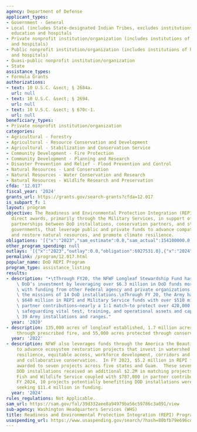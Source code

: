 ```yaml
---
agency: Department of Defense
applicant_types:
- Government - General
- Local (includes State-designated Indian Tribes, excludes institutions of higher
  education and hospitals
- Private nonprofit institution/organization (includes institutions of higher education
  and hospitals)
- Public nonprofit institution/organization (includes institutions of higher education
  and hospitals)
- Quasi-public nonprofit institution/organization
- State
assistance_types:
- Formula Grants
authorizations:
- text: 10 U.S.C. &sect; § 2684a.
  url: null
- text: 10 U.S.C. &sect; § 2694.
  url: null
- text: 10 U.S.C. &sect; § 670c-1.
  url: null
beneficiary_types:
- Private nonprofit institution/organization
categories:
- Agricultural - Forestry
- Agricultural - Resource Conservation and Development
- Agricultural - Stabilization and Conservation Service
- Community Development - Fire Protection
- Community Development - Planning and Research
- Disaster Prevention and Relief - Flood Prevention and Control
- Natural Resources - Land Conservation
- Natural Resources - Water Conservation and Research
- Natural Resources - Wildlife Research and Preservation
cfda: '12.017'
fiscal_year: '2024'
grants_url: https://grants.gov/search-grants?cfda=12.017
is_subpart_f: 1
layout: program
objective: The Readiness and Environmental Protection Integration (REPI) Program funds
  direct awards, primarily through the Military Services, in support of innovative
  partnerships between DoD installations, conservation partners, and state and local
  governments, that leverage public and private funds to advance compatible land uses,  manage
  and restore natural resources, and promote climate resilience.
obligations: '[{"x":"2023","sam_estimate":0.0,"sam_actual":154100000.0,"usa_spending_actual":43459067.48},{"x":"2024","sam_estimate":0.0,"sam_actual":172200000.0,"usa_spending_actual":37931586.38},{"x":"2025","sam_estimate":0.0,"sam_actual":148000000.0,"usa_spending_actual":0.0}]'
other_program_spending: null
outlays: '[{"x":"2023","outlay":0.0,"obligation":6927531.0},{"x":"2024","outlay":0.0,"obligation":11130186.38},{"x":"2025","outlay":0.0,"obligation":0.0}]'
permalink: /program/12.017.html
popular_name: DoD REPI Program
program_type: assistance_listing
results:
- description: "•\tThrough FY20, the NFWF Longleaf Stewardship Fund has maximized\
    \ DoD’s investment by leveraging over $6.3 million in DoD funds more than 9-to-1\
    \ with funding from other Federal agency and private organizations to protect\
    \ the missions of 14 DoD installations.\nThrough FY 20, the Army has leveraged\
    \ $640 million in REPI and Military Service funds with over $510 million in non-DoD\
    \ partner contributions—nearly a 1:1 match—to protect over 420,000 acres of land,\
    \ safeguarding vital test, training, and operational assets and capabilities at\
    \ 39 Army installations and ranges."
  year: '2020'
- description: 135,000 acres of longleaf established, 1.7 million acres maintained
    through prescribed fire, and 55,000 acres protected through conservation easements
  year: '2022'
- description: NFWF also leverages funds through the America the Beautiful (AtB) Challenge
    to advance ecosystem restoration projects that invest in watershed restoration,
    resilience, equitable access, workforce development, corridors and connectivity,
    and collaborative conservation.  In FY 2023, $5.2 million in REPI funding was
    awarded to seven projects across five states and Guam.  These seven projects neighboring
    DOD installations received an additional $2.2M in matching projects from the U.S.
    Fish and Wildlife Service coupled with $787,000 in partner contributions.   In
    FY 2024, 10 projects potentially benefitting DOD installations were submitted,
    seeking $11.4 million in funding.
  year: '2024'
rules_regulations: Not Applicable.
sam_url: https://sam.gov/fal/39d332aee8a94979ba56c59786c3a091/view
sub-agency: Washington Headquarters Services (WHS)
title: Readiness and Environmental Protection Integration (REPI) Program
usaspending_url: https://www.usaspending.gov/search/?hash=80bfb79e696cdbf749fa2b2b7c050747
---
```

